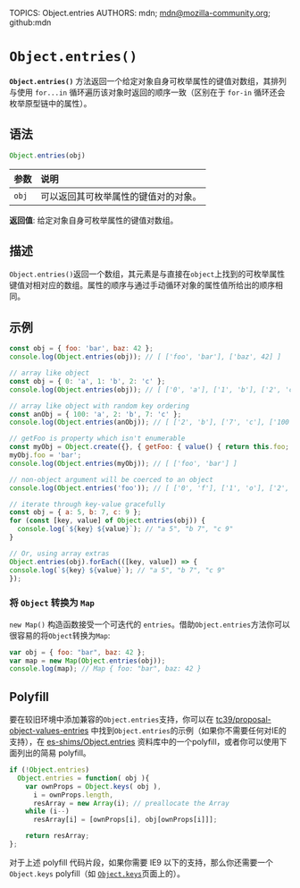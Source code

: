 TOPICS: Object.entries
AUTHORS: mdn; mdn@mozilla-community.org; github:mdn

# `Object.entries()`

**`Object.entries()`** 方法返回一个给定对象自身可枚举属性的键值对数组，其排列与使用 `for...in` 循环遍历该对象时返回的顺序一致（区别在于 `for-in` 循环还会枚举原型链中的属性）。

## 语法

```javascript
Object.entries(obj)
```

| 参数 | 说明 |
| :-- | :-- |
| `obj` | 可以返回其可枚举属性的键值对的对象。 |

**返回值**: 给定对象自身可枚举属性的键值对数组。

## 描述

`Object.entries()`返回一个数组，其元素是与直接在`object`上找到的可枚举属性键值对相对应的数组。属性的顺序与通过手动循环对象的属性值所给出的顺序相同。

## 示例

```javascript
const obj = { foo: 'bar', baz: 42 };
console.log(Object.entries(obj)); // [ ['foo', 'bar'], ['baz', 42] ]

// array like object
const obj = { 0: 'a', 1: 'b', 2: 'c' };
console.log(Object.entries(obj)); // [ ['0', 'a'], ['1', 'b'], ['2', 'c'] ]

// array like object with random key ordering
const anObj = { 100: 'a', 2: 'b', 7: 'c' };
console.log(Object.entries(anObj)); // [ ['2', 'b'], ['7', 'c'], ['100', 'a'] ]

// getFoo is property which isn't enumerable
const myObj = Object.create({}, { getFoo: { value() { return this.foo; } } });
myObj.foo = 'bar';
console.log(Object.entries(myObj)); // [ ['foo', 'bar'] ]

// non-object argument will be coerced to an object
console.log(Object.entries('foo')); // [ ['0', 'f'], ['1', 'o'], ['2', 'o'] ]

// iterate through key-value gracefully
const obj = { a: 5, b: 7, c: 9 };
for (const [key, value] of Object.entries(obj)) {
  console.log(`${key} ${value}`); // "a 5", "b 7", "c 9"
}

// Or, using array extras
Object.entries(obj).forEach(([key, value]) => {
console.log(`${key} ${value}`); // "a 5", "b 7", "c 9"
});
```

### 将 `Object` 转换为 `Map`

`new Map()` 构造函数接受一个可迭代的 `entries`。借助`Object.entries`方法你可以很容易的将`Object`转换为`Map`:

```javascript
var obj = { foo: "bar", baz: 42 };
var map = new Map(Object.entries(obj));
console.log(map); // Map { foo: "bar", baz: 42 }
```

## Polyfill

要在较旧环境中添加兼容的`Object.entries`支持，你可以在 [tc39/proposal-object-values-entries](https://github.com/tc39/proposal-object-values-entries)
中找到`Object.entries`的示例（如果你不需要任何对IE的支持），在 [es-shims/Object.entries](https://github.com/es-shims/Object.entries)
资料库中的一个polyfill，或者你可以使用下面列出的简易 polyfill。

```javascript
if (!Object.entries)
  Object.entries = function( obj ){
    var ownProps = Object.keys( obj ),
      i = ownProps.length,
      resArray = new Array(i); // preallocate the Array
    while (i--)
      resArray[i] = [ownProps[i], obj[ownProps[i]]];

    return resArray;
};
```

对于上述 polyfill 代码片段，如果你需要 IE9 以下的支持，那么你还需要一个 `Object.keys` polyfill（如 [`Object.keys`](/zh-hans/webfrontend/Object.keys)页面上的）。
